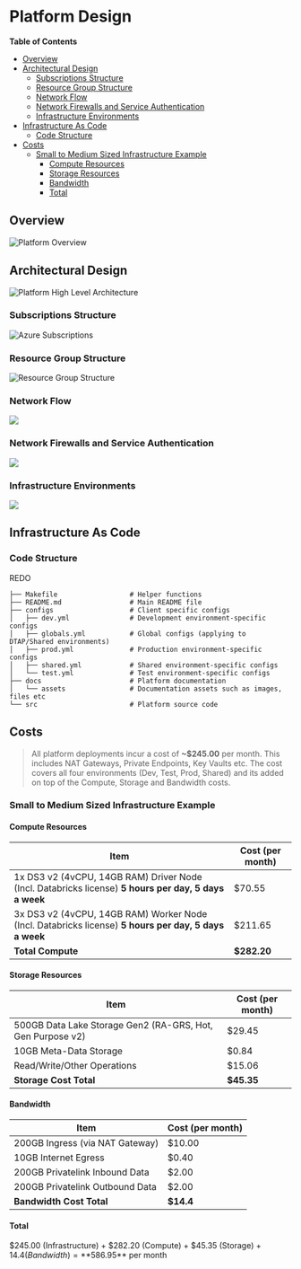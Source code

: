 # Platform Design <!-- omit in toc -->

**Table of Contents**

- [Overview](#overview)
- [Architectural Design](#architectural-design)
  - [Subscriptions Structure](#subscriptions-structure)
  - [Resource Group Structure](#resource-group-structure)
  - [Network Flow](#network-flow)
  - [Network Firewalls and Service Authentication](#network-firewalls-and-service-authentication)
  - [Infrastructure Environments](#infrastructure-environments)
- [Infrastructure As Code](#infrastructure-as-code)
  - [Code Structure](#code-structure)
- [Costs](#costs)
  - [Small to Medium Sized Infrastructure Example](#small-to-medium-sized-infrastructure-example)
    - [Compute Resources](#compute-resources)
    - [Storage Resources](#storage-resources)
    - [Bandwidth](#bandwidth)
    - [Total](#total)

## Overview

![Platform Overview](./assets/adp_design_overview.png)

## Architectural Design

![Platform High Level Architecture](./assets/adp_design_architecture.png)

### Subscriptions Structure

![Azure Subscriptions](./assets/adp_design_subscriptions.png)

### Resource Group Structure

![Resource Group Structure](./assets/adp_design_resource_groups.png)

### Network Flow

![](./assets/adp_design_network_flow.png)

### Network Firewalls and Service Authentication

![](./assets/adp_design_network_firewalls.png)

### Infrastructure Environments

![](./assets/adp_design_deployment_environments.png)

## Infrastructure As Code

### Code Structure

REDO

```shell
├── Makefile                  # Helper functions
├── README.md                 # Main README file
├── configs                   # Client specific configs
│   ├── dev.yml               # Development environment-specific configs
│   ├── globals.yml           # Global configs (applying to DTAP/Shared environments)
│   ├── prod.yml              # Production environment-specific configs
│   ├── shared.yml            # Shared environment-specific configs
│   └── test.yml              # Test environment-specific configs
├── docs                      # Platform documentation
│   └── assets                # Documentation assets such as images, files etc
└── src                       # Platform source code
```

## Costs

> All platform deployments incur a cost of **~$245.00** per month. This includes NAT Gateways, Private Endpoints, Key Vaults etc.
The cost covers all four environments (Dev, Test, Prod, Shared) and its added on top of the Compute, Storage and Bandwidth costs.

### Small to Medium Sized Infrastructure Example

#### Compute Resources

| Item                                                                                                  | Cost (per month) |
| ----------------------------------------------------------------------------------------------------- | ---------------- |
| 1x DS3 v2 (4vCPU, 14GB RAM) Driver Node (Incl. Databricks license) **5 hours per day, 5 days a week** | $70.55           |
| 3x DS3 v2 (4vCPU, 14GB RAM) Worker Node (Incl. Databricks license) **5 hours per day, 5 days a week** | $211.65          |
| **Total Compute**                                                                                     | **$282.20**      |


#### Storage Resources

| Item                                                       | Cost (per month) |
| ---------------------------------------------------------- | ---------------- |
| 500GB Data Lake Storage Gen2 (RA-GRS, Hot, Gen Purpose v2) | $29.45           |
| 10GB Meta-Data Storage                                     | $0.84            |
| Read/Write/Other Operations                                | $15.06           |
| **Storage Cost Total**                                     | **$45.35**       |

#### Bandwidth

| Item                            | Cost (per month) |
| ------------------------------- | ---------------- |
| 200GB Ingress (via NAT Gateway) | $10.00           |
| 10GB Internet Egress            | $0.40            |
| 200GB Privatelink Inbound Data  | $2.00            |
| 200GB Privatelink Outbound Data | $2.00            |
| **Bandwidth Cost Total**        | **$14.4**        |

#### Total

$245.00 (Infrastructure) + $282.20 (Compute) + $45.35 (Storage) + $14.4 (Bandwidth) = **$586.95** per month